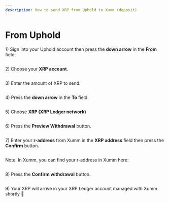 ```yaml
---
description: How to send XRP from Uphold to Xumm (deposit)
---
```


# From Uphold

1\) Sign into your Uphold account then press the **down arrow** in the **From** field.

<figure><img src="../../.gitbook/assets/Uphold - 1.png" alt=""><figcaption></figcaption></figure>

2\) Choose your **XRP account**.

<figure><img src="../../.gitbook/assets/Uphold - 2.png" alt=""><figcaption></figcaption></figure>

3\) Enter the amount of XRP to send.

<figure><img src="../../.gitbook/assets/Uphold - 2a.png" alt=""><figcaption></figcaption></figure>

4\)  Press the **down arrow** in the **To** field.

<figure><img src="../../.gitbook/assets/Uphold - 3.png" alt=""><figcaption></figcaption></figure>

5\) Choose **XRP (XRP Ledger network)**

<figure><img src="../../.gitbook/assets/Uphold - 4.png" alt=""><figcaption></figcaption></figure>

6\) Press the **Preview Withdrawal** button.

<figure><img src="../../.gitbook/assets/Uphold - 5.png" alt=""><figcaption></figcaption></figure>

7\) Enter your **r-address** from Xumm in the **XRP address** field then press the **Confirm** button.

<figure><img src="../../.gitbook/assets/Uphold - 6.png" alt=""><figcaption></figcaption></figure>

Note: In Xumm, you can find your r-address in Xumm here:

<figure><img src="../../.gitbook/assets/raddress (2).png" alt=""><figcaption></figcaption></figure>

8\) Press the **Confirm withdrawal** button.

<figure><img src="../../.gitbook/assets/Uphold - 7.png" alt=""><figcaption></figcaption></figure>

9\) Your XRP will arrive in your XRP Ledger account managed with Xumm shortly 🎉

